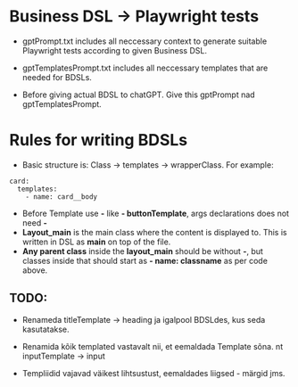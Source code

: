 # Business DSL -> Playwright tests

- gptPrompt.txt includes all neccessary context to generate suitable Playwright tests according to given Business DSL. 

- gptTemplatesPrompt.txt includes all neccessary templates that are needed for BDSLs.

- Before giving actual BDSL to chatGPT. Give this gptPrompt nad gptTemplatesPrompt.


# Rules for writing BDSLs
- Basic structure is: Class -> templates -> wrapperClass.
For example: 
```
card:
  templates:
    - name: card__body
```

- Before Template use **-** like **- buttonTemplate**, args declarations does not need **-** 
- **Layout_main** is the main class where the content is displayed to. This is written in DSL as **main** on top of the file. 
- **Any parent class** inside the **layout_main** should be without **-**, but classes inside that should start as **- name: classname** as per code above.

## **TODO:**
- Renameda titleTemplate -> heading ja igalpool BDSLdes, kus seda kasutatakse.

- Renamida kõik templated vastavalt nii, et eemaldada Template sõna. nt inputTemplate -> input

- Templiidid vajavad väikest lihtsustust, eemaldades liigsed - märgid jms.